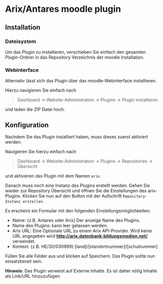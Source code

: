 # Arix/Antares moodle plugin

## Installation
### Dateisystem
Um das Plugin zu installieren, verschieben Sie einfach den gesamten Plugin-Ordner in das Repository Verzeichnis der moodle Installation.

### Webinterface
Alternativ lässt sich das Plugin über das moodle-Webinterface installieren.

Hierzu navigieren Sie einfach nach
> Dashboard -> Website-Administration -> Plugins -> Plugin installieren

und laden die ZIP Datei hoch.


## Konfiguration

Nachdem Sie das Plugin installiert haben, muss dieses zuerst aktiviert werden.

Navigieren Sie hierzu einfach nach
> Dashboard -> Website-Administration -> Plugins -> Repositories -> Übersicht

und aktivieren das Plugin mit dem Namen `arix`.

Danach muss noch eine Instanz des Plugins erstellt werden. Gehen Sie wieder zur Repository Übersicht und öffnen Sie die Einstellungen des arix-Plugins. Klicken Sie nun auf den Button mit der Aufschrift `Repository-Instanz erstellen`.

Es erscheint ein Formular mit den folgenden Einstellungsmöglichkeiten:

 - Name: {z.B. Antares oder Arix} Der anzeige Name des Plugins.
 - Name des Plugins: kann leer gelassen werden.
 - Arix URL: Eine Optionale URL zu einem Arix API-Provider. Wird keine URL angegeben wird **http://arix.datenbank-bildungsmedien.net/** verwendet.
 - Kontext: {z.B. HE/30/030999} [land]/[standortnummer]/[schulnummer]

Füllen Sie alle Felder aus und klicken auf Speichern.
Das Plugin sollte nun einsatzbereit sein.

**Hinweis**: Das Plugin verweist auf Externe Inhalte. Es ist daher nötig Inhalte als Link/URL hinzuzufügen.

